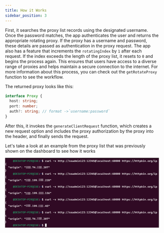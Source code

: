 ```yaml
---
title: How it Works
sidebar_position: 3
---
```


First, it searches the proxy list records using the designated username. Once the password matches, the app authenticates the user and returns the appropriate rotating proxy. If the proxy has a username and password, these details are passed as authentication in the proxy request. The app also has a feature that increments the `rotatingIndex` by `1` after each request. If the index exceeds the length of the proxy list, it resets to `0` and begins the process again. This ensures that users have access to a diverse range of proxies and helps maintain a secure connection to the internet. For more information about this process, you can check out the `getRotateProxy` function to see the workflow.

The returned proxy looks like this:

```ts
interface Proxy {
  host: string;
  port: number;
  auth?: string; // format ->`username:password`
}
```

After this, it invokes the `generateClientRequest` function, which creates a new request option and includes the proxy authorization by the proxy into the header, and finally sends the request.

Let's take a look at an example from the proxy list that was previously shown on the dashboard to see how it works

![Rotating proxy server through curl](../../../assets/23.proxy-rotator.png)
